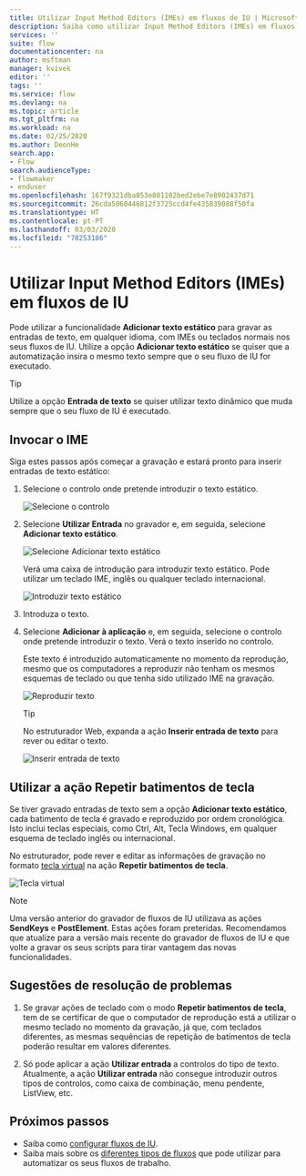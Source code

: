 ```yaml
---
title: Utilizar Input Method Editors (IMEs) em fluxos de IU | Microsoft Docs
description: Saiba como utilizar Input Method Editors (IMEs) em fluxos de IU.
services: ''
suite: flow
documentationcenter: na
author: msftman
manager: kvivek
editor: ''
tags: ''
ms.service: flow
ms.devlang: na
ms.topic: article
ms.tgt_pltfrm: na
ms.workload: na
ms.date: 02/25/2020
ms.author: DeonHe
search.app:
- Flow
search.audienceType:
- flowmaker
- enduser
ms.openlocfilehash: 167f9321dba853e801102bed2ebe7e8902437d71
ms.sourcegitcommit: 26cda5060446812f3725ccd4fe435839088f50fa
ms.translationtype: HT
ms.contentlocale: pt-PT
ms.lasthandoff: 03/03/2020
ms.locfileid: "78253186"
---
```

# <a name="use-input-method-editors-imes-in-ui-flows"></a>Utilizar Input Method Editors (IMEs) em fluxos de IU

Pode utilizar a funcionalidade **Adicionar texto estático** para gravar as entradas de texto, em qualquer idioma, com IMEs ou teclados normais nos seus fluxos de IU. Utilize a opção **Adicionar texto estático** se quiser que a automatização insira o mesmo texto sempre que o seu fluxo de IU for executado. 

>[!TIP]
>Utilize a opção **Entrada de texto** se quiser utilizar texto dinâmico que muda sempre que o seu fluxo de IU é executado.

## <a name="invoke-ime"></a>Invocar o IME

Siga estes passos após começar a gravação e estará pronto para inserir entradas de texto estático:

1. Selecione o controlo onde pretende introduzir o texto estático.

   ![Selecione o controlo](../media/use-ime/select-control.png)

1. Selecione **Utilizar Entrada** no gravador e, em seguida, selecione **Adicionar texto estático**.

   ![Selecione Adicionar texto estático](../media/use-ime/add-static-text.png)

   Verá uma caixa de introdução para introduzir texto estático. Pode utilizar um teclado IME, inglês ou qualquer teclado internacional.

   ![Introduzir texto estático](../media/use-ime/enter-static-text.png)

1. Introduza o texto.

1. Selecione **Adicionar à aplicação** e, em seguida, selecione o controlo onde pretende introduzir o texto. Verá o texto inserido no controlo. 

   Este texto é introduzido automaticamente no momento da reprodução, mesmo que os computadores a reproduzir não tenham os mesmos esquemas de teclado ou que tenha sido utilizado IME na gravação.

   ![Reproduzir texto](../media/use-ime/playback-text.png)

   >[!TIP]
   >No estruturador Web, expanda a ação **Inserir entrada de texto** para rever ou editar o texto.

   ![Inserir entrada de texto](../media/use-ime/insert-text-input.png)


## <a name="use-the-replay-keystroke-action"></a>Utilizar a ação Repetir batimentos de tecla

Se tiver gravado entradas de texto sem a opção **Adicionar texto estático**, cada batimento de tecla é gravado e reproduzido por ordem cronológica. Isto inclui teclas especiais, como Ctrl, Alt, Tecla Windows, em qualquer esquema de teclado inglês ou internacional.

No estruturador, pode rever e editar as informações de gravação no formato [tecla virtual](https://docs.microsoft.com/windows/win32/inputdev/virtual-key-codes) na ação **Repetir batimentos de tecla**. 

![Tecla virtual](../media/use-ime/virtual-key.png)


> [!NOTE]
> Uma versão anterior do gravador de fluxos de IU utilizava as ações **SendKeys** e **PostElement**. Estas ações foram preteridas. Recomendamos que atualize para a versão mais recente do gravador de fluxos de IU e que volte a gravar os seus scripts para tirar vantagem das novas funcionalidades.

## <a name="troubleshooting-tips"></a>Sugestões de resolução de problemas

1. Se gravar ações de teclado com o modo **Repetir batimentos de tecla**, tem de se certificar de que o computador de reprodução está a utilizar o mesmo teclado no momento da gravação, já que, com teclados diferentes, as mesmas sequências de repetição de batimentos de tecla poderão resultar em valores diferentes.

1. Só pode aplicar a ação **Utilizar entrada** a controlos do tipo de texto. Atualmente, a ação **Utilizar entrada** não consegue introduzir outros tipos de controlos, como caixa de combinação, menu pendente, ListView, etc.

## <a name="next-steps"></a>Próximos passos

- Saiba como [configurar fluxos de IU](setup.md). 
- Saiba mais sobre os [diferentes tipos de fluxos](..\getting-started.md#types-of-flows) que pode utilizar para automatizar os seus fluxos de trabalho.


